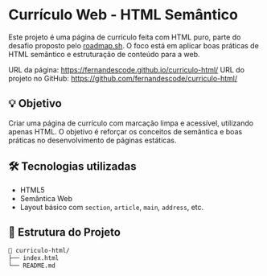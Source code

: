 # Currículo Web - HTML Semântico

Este projeto é uma página de currículo feita com HTML puro, parte do desafio proposto pelo [roadmap.sh](https://roadmap.sh/projects/single-page-cv). O foco está em aplicar boas práticas de HTML semântico e estruturação de conteúdo para a web.

URL da página: https://fernandescode.github.io/curriculo-html/
URL do projeto no GitHub: https://github.com/fernandescode/curriculo-html/

## 💡 Objetivo

Criar uma página de currículo com marcação limpa e acessível, utilizando apenas HTML. O objetivo é reforçar os conceitos de semântica e boas práticas no desenvolvimento de páginas estáticas.

## 🛠️ Tecnologias utilizadas

- HTML5
- Semântica Web
- Layout básico com `section`, `article`, `main`, `address`, etc.

## 📁 Estrutura do Projeto

```bash
📁 curriculo-html/
├── index.html
└── README.md


